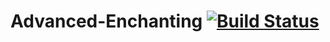 Advanced-Enchanting [![Build Status](https://travis-ci.org/ZunDubCore/Advanced-Enchanting.svg?branch=master)](https://travis-ci.org/ZunDubCore/Advanced-Enchanting) 
===================
